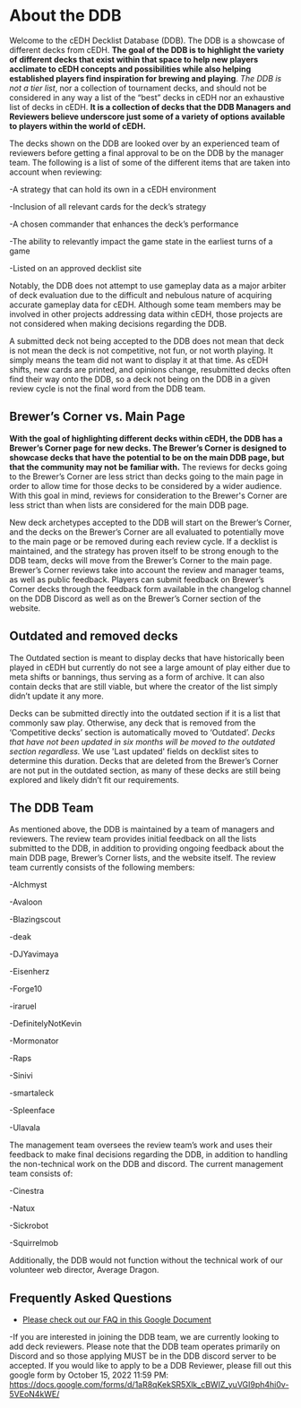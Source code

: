 # About the DDB

Welcome to the cEDH Decklist Database (DDB). The DDB is a showcase of different decks from cEDH.  **The goal of the DDB is to highlight the variety of different decks that exist within that space to help new players acclimate to cEDH concepts and possibilities while also helping established players find inspiration for brewing and playing**.  *The DDB is not a tier list*, nor a collection of tournament decks, and should not be considered in any way a list of the “best” decks in cEDH nor an exhaustive list of decks in cEDH. **It is a collection of decks that the DDB Managers and Reviewers believe underscore just some of a variety of options available to players within the world of cEDH.**


The decks shown on the DDB are looked over by an experienced team of reviewers before getting a final approval to be on the DDB by the manager team.  The following is a list of some of the different items that are taken into account when reviewing:


-A strategy that can hold its own in a cEDH environment

-Inclusion of all relevant cards for the deck’s strategy

-A chosen commander that enhances the deck’s performance

-The ability to relevantly impact the game state in the earliest turns of a game

-Listed on an approved decklist site



Notably, the DDB does not attempt to use gameplay data as a major arbiter of deck evaluation due to the difficult and nebulous nature of acquiring accurate gameplay data for cEDH. Although some team members may be involved in other projects addressing data within cEDH, those projects are not considered when making decisions regarding the DDB.


A submitted deck not being accepted to the DDB does not mean that deck is not mean the deck is not competitive, not fun, or not worth playing. It simply means the team did not want to display it at that time. As cEDH shifts, new cards are printed, and opinions change, resubmitted decks often find their way onto the DDB, so a deck not being on the DDB in a given review cycle is not the final word from the DDB team. 


## Brewer’s Corner vs. Main Page


**With the goal of highlighting different decks within cEDH, the DDB has a Brewer’s Corner page for new decks. The Brewer’s Corner is designed to showcase decks that have the potential to be on the main DDB page, but that the community may not be familiar with.**  The reviews for decks going to the Brewer’s Corner are less strict than decks going to the main page in order to allow time for those decks to be considered by a wider audience. With this goal in mind, reviews for consideration to the Brewer's Corner are less strict than when lists are considered for the main DDB page.


New deck archetypes accepted to the DDB will start on the Brewer’s Corner, and the decks on the Brewer’s Corner are all evaluated to potentially move to the main page or be removed during each review cycle.  If a decklist is maintained, and the strategy has proven itself to be strong enough to the DDB team, decks will move from the Brewer’s Corner to the main page. Brewer’s Corner reviews take into account the review and manager teams, as well as public feedback. Players can submit feedback on Brewer’s Corner decks through the feedback form available in the changelog channel on the DDB Discord as well as on the Brewer’s Corner section of the website. 


## Outdated and removed decks


The Outdated section is meant to display decks that have historically been played in cEDH but currently do not see a large amount of play either due to meta shifts or bannings, thus serving as a form of archive. It can also contain decks that are still viable, but where the creator of the list simply didn’t update it any more.


Decks can be submitted directly into the outdated section if it is a list that commonly saw play. Otherwise, any deck that is removed from the ‘Competitive decks’ section is automatically moved to ‘Outdated’. *Decks that have not been updated in six months will be moved to the outdated section regardless.* We use 'Last updated' fields on decklist sites to determine this duration. Decks that are deleted from the Brewer’s Corner are not put in the outdated section, as many of these decks are still being explored and likely didn’t fit our requirements.


## The DDB Team

As mentioned above, the DDB is maintained by a team of managers and reviewers.  The review team provides initial feedback on all the lists submitted to the DDB, in addition to providing ongoing feedback about the main DDB page, Brewer’s Corner lists, and the website itself. The review team currently consists of the following members:


-Alchmyst

-Avaloon

-Blazingscout

-deak

-DJYavimaya

-Eisenherz

-Forge10

-iraruel

-DefinitelyNotKevin

-Mormonator

-Raps

-Sinivi

-smartaleck

-Spleenface

-Ulavala



The management team oversees the review team’s work and uses their feedback to make final decisions regarding the DDB, in addition to handling the non-technical work on the DDB and discord. The current management team consists of:


-Cinestra

-Natux

-Sickrobot

-Squirrelmob


Additionally, the DDB would not function without the technical work of our volunteer web director, Average Dragon.


## Frequently Asked Questions
- [Please check out our FAQ in this Google Document](https://docs.google.com/document/d/14AmpkuN2-YUcyU3xpyEurGMde_0aMbfQ5PMbLGOqkF4/edit)

-If you are interested in joining the DDB team, we are currently looking to add deck reviewers. Please note that the DDB team operates primarily on Discord and so those applying MUST be in the DDB discord server to be accepted. If you would like to apply to be a DDB Reviewer, please fill out this google form by October 15, 2022 11:59 PM: https://docs.google.com/forms/d/1aR8qKekSR5Xlk_cBWIZ_yuVGI9ph4hi0v-5VEoN4kWE/ 
